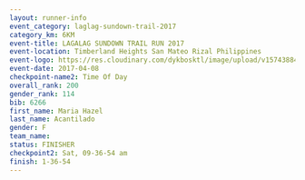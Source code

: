 ```yaml
---
layout: runner-info 
event_category: laglag-sundown-trail-2017 
category_km: 6KM 
event-title: LAGALAG SUNDOWN TRAIL RUN 2017 
event-location: Timberland Heights San Mateo Rizal Philippines 
event-logo: https://res.cloudinary.com/dykbosktl/image/upload/v1574388429/Logo/Lagalag-Sundown-Trail-Run-2017-fb_g5qodp.jpg 
event-date: 2017-04-08 
checkpoint-name2: Time Of Day 
overall_rank: 200
gender_rank: 114
bib: 6266
first_name: Maria Hazel
last_name: Acantilado
gender: F
team_name: 
status: FINISHER
checkpoint2: Sat, 09-36-54 am
finish: 1-36-54
---
```


